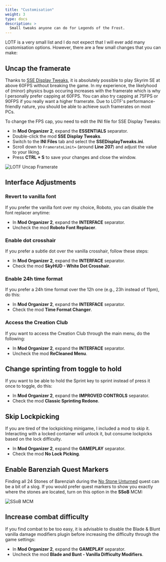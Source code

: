 ```yaml
---
title: "Customisation"
weight: 3
type: docs
description: >
  Small tweaks anyone can do for Legends of the Frost.
---
```


LOTF is a very small list and I do not expect that I will ever add many customisation options. However, there are a few small changes that you can make:

## Uncap the framerate

Thanks to [SSE Display Tweaks](https://www.nexusmods.com/skyrimspecialedition/mods/34705), it is absolutely possible to play Skyrim SE at above 60FPS without breaking the game. In my experience, the likelyhood of (minor) physics bugs occuring increases with the framerate which is why I personally prefer capping at 60FPS. You can also try capping at 75FPS or 90FPS if you really want a higher framerate. Due to LOTF's performance-friendly nature, you should be able to achieve such framerates on most PCs.

To change the FPS cap, you need to edit the INI file for SSE Display Tweaks:

- In **Mod Organizer 2**, expand the **ESSENTIALS** separator.
- Double-click the mod **SSE Display Tweaks**.
- Switch to the **INI Files** tab and select the **SSEDisplayTweaks.ini**.
- Scroll down to `FramerateLimit=` (around **Line 207**) and adjust the value to your liking.
- Press **CTRL + S** to save your changes and close the window.

![LOTF Uncap Framerate](/Pictures/lotf/lotf-uncap-framerate.png)

## Interface Adjustments

### Revert to vanilla font

If you prefer the vanilla font over my choice, Roboto, you can disable the font replacer anytime:

- In **Mod Organizer 2**, expand the **INTERFACE** separator.
- Uncheck the mod **Roboto Font Replacer**.

### Enable dot crosshair

If you prefer a subtle dot over the vanilla crosshair, follow these steps:

- In **Mod Organizer 2**, expand the **INTERFACE** separator.
- Check the mod **SkyHUD - White Dot Crosshair**.

### Enable 24h time format

If you prefer a 24h time format over the 12h one (e.g., 23h instead of 11pm), do this:

- In **Mod Organizer 2**, expand the **INTERFACE** separator.
- Check the mod **Time Format Changer**.

### Access the Creation Club

If you want to access the Creation Club through the main menu, do the following:

- In **Mod Organizer 2**, expand the **INTERFACE** separator.
- Uncheck the mod **ReCleaned Menu**.

## Change sprinting from toggle to hold

If you want to be able to hold the Sprint key to sprint instead of press it once to toggle, do this:

- In **Mod Organizer 2**, expand the **IMPROVED CONTROLS** separator.
- Check the mod **Classic Sprinting Redone**.

## Skip Lockpicking

If you are tired of the lockpicking minigame, I included a mod to skip it. Interacting with a locked container will unlock it, but consume lockpicks based on the lock difficulty.

- In **Mod Organizer 2**, expand the **GAMEPLAY** separator.
- Check the mod **No Lock Picking**.

## Enable Barenziah Quest Markers

Finding all 24 Stones of Barenziah during the [No Stone Unturned](https://en.uesp.net/wiki/Skyrim:No_Stone_Unturned) quest can be a bit of a slog. If you would prefer quest markers to show you exactly where the stones are located, turn on this option in the **SSoB** MCM:

![SSoB MCM](/Pictures/lotf/lotf-ssob-mcm.jpg)

## Increase combat difficulty

If you find combat to be too easy, it is advisable to disable the Blade & Blunt vanilla damage modifiers plugin before increasing the difficulty through the game settings:

- In **Mod Organizer 2**, expand the **GAMEPLAY** separator.
- Uncheck the mod **Blade and Bunt - Vanilla Difficulty Modifiers**.